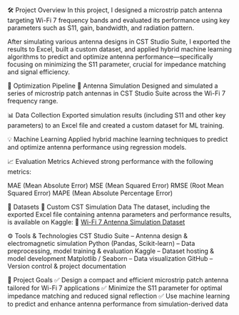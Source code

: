 🛠️ Project Overview
In this project, I designed a microstrip patch antenna targeting Wi-Fi 7 frequency bands and evaluated its performance using key parameters such as S11, gain, bandwidth, and radiation pattern.

After simulating various antenna designs in CST Studio Suite, I exported the results to Excel, built a custom dataset, and applied hybrid machine learning algorithms to predict and optimize antenna performance—specifically focusing on minimizing the S11 parameter, crucial for impedance matching and signal efficiency.

🚀 Optimization Pipeline
🎯 Antenna Simulation
Designed and simulated a series of microstrip patch antennas in CST Studio Suite across the Wi-Fi 7 frequency range.

📊 Data Collection
Exported simulation results (including S11 and other key parameters) to an Excel file and created a custom dataset for ML training.

💡 Machine Learning
Applied hybrid machine learning techniques to predict and optimize antenna performance using regression models.

📈 Evaluation Metrics
Achieved strong performance with the following metrics:

MAE (Mean Absolute Error)
MSE (Mean Squared Error)
RMSE (Root Mean Squared Error)
MAPE (Mean Absolute Percentage Error)

📂 Datasets
📁 Custom CST Simulation Data
The dataset, including the exported Excel file containing antenna parameters and performance results, is available on Kaggle:
🔗 [Wi-Fi 7 Antenna Simulation Dataset](https://www.kaggle.com/datasets/shahriar26s/wifi-7-dataset)

⚙️ Tools & Technologies
CST Studio Suite – Antenna design & electromagnetic simulation
Python (Pandas, Scikit-learn) – Data preprocessing, model training & evaluation
Kaggle – Dataset hosting & model development
Matplotlib / Seaborn – Data visualization
GitHub – Version control & project documentation

📌 Project Goals
✅ Design a compact and efficient microstrip patch antenna tailored for Wi-Fi 7 applications
✅ Minimize the S11 parameter for optimal impedance matching and reduced signal reflection
✅ Use machine learning to predict and enhance antenna performance from simulation-derived data
